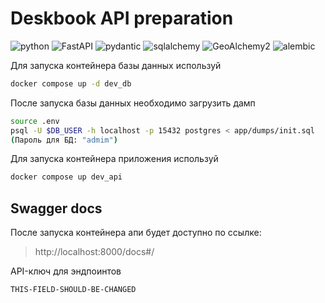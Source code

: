 # Deskbook API preparation
![python](https://img.shields.io/static/v1?label=Python&message=3.10&color=<COLOR>)
![FastAPI](https://img.shields.io/static/v1?label=FastAPI&message=0.119.0&color=<COLOR>)
![pydantic](https://img.shields.io/static/v1?label=pydantic&message=2.12.3&color=<COLOR>)
![sqlalchemy](https://img.shields.io/static/v1?label=SQLalchemy&message=2.0.44&color=<COLOR>)
![GeoAlchemy2](https://img.shields.io/static/v1?label=GeoAlchemy2&message=0.18.0&color=<COLOR>)
![alembic](https://img.shields.io/static/v1?label=alembic&message=1.17.0&color=<COLOR>)

Для запуска контейнера базы данных используй
```bash
docker compose up -d dev_db
```

После запуска базы данных необходимо загрузить дамп
```bash
source .env
psql -U $DB_USER -h localhost -p 15432 postgres < app/dumps/init.sql 
(Пароль для БД: "admim")
```

Для запуска контейнера приложения используй
```bash
docker compose up dev_api
```

## Swagger docs
После запуска контейнера апи будет доступно по ссылке:
> http://localhost:8000/docs#/

API-ключ для эндпоинтов
```bash
THIS-FIELD-SHOULD-BE-CHANGED
```